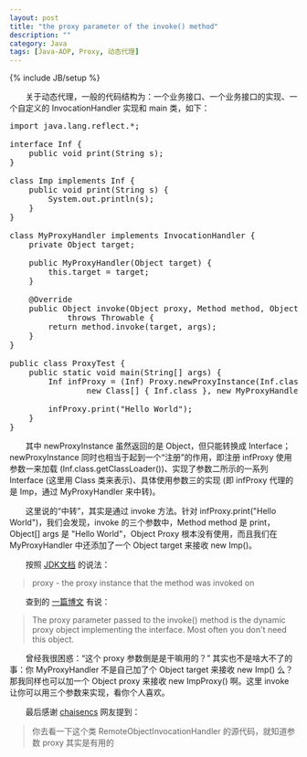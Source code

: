 ```yaml
---
layout: post
title: "the proxy parameter of the invoke() method"
description: ""
category: Java
tags: [Java-AOP, Proxy, 动态代理]
---
```

{% include JB/setup %}

　　关于动态代理，一般的代码结构为：一个业务接口、一个业务接口的实现、一个自定义的 InvocationHandler 实现和 main 类，如下：

<pre class="prettyprint linenums">
import java.lang.reflect.*;

interface Inf {
	public void print(String s);
}

class Imp implements Inf {
	public void print(String s) {
		System.out.println(s);
	}
}

class MyProxyHandler implements InvocationHandler {
	private Object target;

	public MyProxyHandler(Object target) {
		this.target = target;
	}

	@Override
	public Object invoke(Object proxy, Method method, Object[] args)
			throws Throwable {
		return method.invoke(target, args);
	}
}

public class ProxyTest {
	public static void main(String[] args) {
		Inf infProxy = (Inf) Proxy.newProxyInstance(Inf.class.getClassLoader(),
				new Class[] { Inf.class }, new MyProxyHandler(new Imp()));

		infProxy.print("Hello World");
	}
}
</pre>

　　其中 newProxyInstance 虽然返回的是 Object，但只能转换成 Interface；newProxyInstance 同时也相当于起到一个“注册”的作用，即注册 infProxy 使用参数一来加载 (Inf.class.getClassLoader())、实现了参数二所示的一系列 Interface (这里用 Class 类来表示)、具体使用参数三的实现 (即 infProxy 代理的是 Imp，通过 MyProxyHandler 来中转)。  

　　这里说的“中转”，其实是通过 invoke 方法。针对 infProxy.print("Hello World")，我们会发现，invoke 的三个参数中，Method method 是 print，Object[] args 是 "Hello World"，Object Proxy 根本没有使用，而且我们在 MyProxyHandler 中还添加了一个 Object target 来接收 new Imp()。  

　　按照 [JDK文档](http://docs.oracle.com/javase/7/docs/api/java/lang/reflect/InvocationHandler.html) 的说法：

> proxy - the proxy instance that the method was invoked on

　　查到的 [一篇博文](http://tutorials.jenkov.com/java-reflection/dynamic-proxies.html) 有说：

> The proxy parameter passed to the invoke() method is the dynamic proxy object implementing the interface. Most often you don't need this object. 

　　曾经我很困惑：“这个 proxy 参数倒是是干嘛用的？” 其实也不是啥大不了的事：你 MyProxyHandler 不是自己加了个 Object target 来接收 new Imp() 么？那我同样也可以加一个 Object proxy 来接收 new ImpProxy() 啊。这里 invoke 让你可以用三个参数来实现，看你个人喜欢。  

　　最后感谢 [chaisencs](http://chaisencs.iteye.com/) 网友提到：

> 你去看一下这个类 RemoteObjectInvocationHandler 的源代码，就知道参数 proxy 其实是有用的
